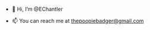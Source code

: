 - 👋 Hi, I’m @EChantler

- 📫 You can reach me at thepoopiebadger@gmail.com

<!---
EChantler/EChantler is a ✨ special ✨ repository because its `README.md` (this file) appears on your GitHub profile.
You can click the Preview link to take a look at your changes.
--->
